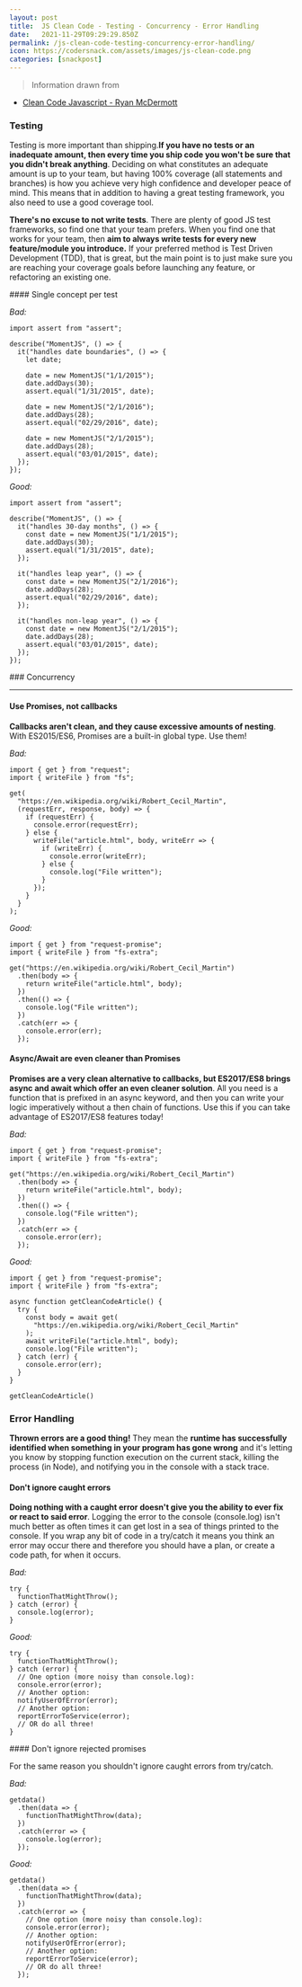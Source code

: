 ```yaml
---
layout: post
title:  JS Clean Code - Testing - Concurrency - Error Handling
date:   2021-11-29T09:29:29.850Z
permalink: /js-clean-code-testing-concurrency-error-handling/
icon: https://codersnack.com/assets/images/js-clean-code.png
categories: [snackpost]
---
```


> Information drawn from 
- [Clean Code Javascript - Ryan McDermott](https://github.com/ryanmcdermott/clean-code-javascript)


### Testing

Testing is more important than shipping.**If you have no tests or an inadequate amount, then every time you ship code you won't be sure that you didn't break anything**. Deciding on what constitutes an adequate amount is up to your team, but having 100% coverage (all statements and branches) is how you achieve very high confidence and developer peace of mind. This means that in addition to having a great testing framework, you also need to use a good coverage tool.

**There's no excuse to not write tests**. There are plenty of good JS test frameworks, so find one that your team prefers. When you find one that works for your team, then **aim to always write tests for every new feature/module you introduce.** If your preferred method is Test Driven Development (TDD), that is great, but the main point is to just make sure you are reaching your coverage goals before launching any feature, or refactoring an existing one.

#### Single concept per test

*Bad:*
``` 
import assert from "assert";

describe("MomentJS", () => {
  it("handles date boundaries", () => {
    let date;

    date = new MomentJS("1/1/2015");
    date.addDays(30);
    assert.equal("1/31/2015", date);

    date = new MomentJS("2/1/2016");
    date.addDays(28);
    assert.equal("02/29/2016", date);

    date = new MomentJS("2/1/2015");
    date.addDays(28);
    assert.equal("03/01/2015", date);
  });
});
```
*Good:*
```
import assert from "assert";

describe("MomentJS", () => {
  it("handles 30-day months", () => {
    const date = new MomentJS("1/1/2015");
    date.addDays(30);
    assert.equal("1/31/2015", date);
  });

  it("handles leap year", () => {
    const date = new MomentJS("2/1/2016");
    date.addDays(28);
    assert.equal("02/29/2016", date);
  });

  it("handles non-leap year", () => {
    const date = new MomentJS("2/1/2015");
    date.addDays(28);
    assert.equal("03/01/2015", date);
  });
});
```

### Concurrency
********

#### Use Promises, not callbacks

**Callbacks aren't clean, and they cause excessive amounts of nesting**. With ES2015/ES6, Promises are a built-in global type. Use them!

*Bad:*
```
import { get } from "request";
import { writeFile } from "fs";

get(
  "https://en.wikipedia.org/wiki/Robert_Cecil_Martin",
  (requestErr, response, body) => {
    if (requestErr) {
      console.error(requestErr);
    } else {
      writeFile("article.html", body, writeErr => {
        if (writeErr) {
          console.error(writeErr);
        } else {
          console.log("File written");
        }
      });
    }
  }
);
```

*Good:*
```
import { get } from "request-promise";
import { writeFile } from "fs-extra";

get("https://en.wikipedia.org/wiki/Robert_Cecil_Martin")
  .then(body => {
    return writeFile("article.html", body);
  })
  .then(() => {
    console.log("File written");
  })
  .catch(err => {
    console.error(err);
  });
```


#### Async/Await are even cleaner than Promises

**Promises are a very clean alternative to callbacks, but ES2017/ES8 brings async and await which offer an even cleaner solution**. All you need is a function that is prefixed in an async keyword, and then you can write your logic imperatively without a then chain of functions. Use this if you can take advantage of ES2017/ES8 features today!

*Bad:*
```
import { get } from "request-promise";
import { writeFile } from "fs-extra";

get("https://en.wikipedia.org/wiki/Robert_Cecil_Martin")
  .then(body => {
    return writeFile("article.html", body);
  })
  .then(() => {
    console.log("File written");
  })
  .catch(err => {
    console.error(err);
  });
```

*Good:*
```
import { get } from "request-promise";
import { writeFile } from "fs-extra";

async function getCleanCodeArticle() {
  try {
    const body = await get(
      "https://en.wikipedia.org/wiki/Robert_Cecil_Martin"
    );
    await writeFile("article.html", body);
    console.log("File written");
  } catch (err) {
    console.error(err);
  }
}

getCleanCodeArticle()
```


### Error Handling

**Thrown errors are a good thing!** They mean the **runtime has successfully identified when something in your program has gone wrong** and it's letting you know by stopping function execution on the current stack, killing the process (in Node), and notifying you in the console with a stack trace.

#### Don't ignore caught errors

**Doing nothing with a caught error doesn't give you the ability to ever fix or react to said error**. Logging the error to the console (console.log) isn't much better as often times it can get lost in a sea of things printed to the console. If you wrap any bit of code in a try/catch it means you think an error may occur there and therefore you should have a plan, or create a code path, for when it occurs.

*Bad:*
```
try {
  functionThatMightThrow();
} catch (error) {
  console.log(error);
}
```
*Good:*

```
try {
  functionThatMightThrow();
} catch (error) {
  // One option (more noisy than console.log):
  console.error(error);
  // Another option:
  notifyUserOfError(error);
  // Another option:
  reportErrorToService(error);
  // OR do all three!
}
```

#### Don't ignore rejected promises

For the same reason you shouldn't ignore caught errors from try/catch.

*Bad:*
```
getdata()
  .then(data => {
    functionThatMightThrow(data);
  })
  .catch(error => {
    console.log(error);
  });
```

*Good:*

```
getdata()
  .then(data => {
    functionThatMightThrow(data);
  })
  .catch(error => {
    // One option (more noisy than console.log):
    console.error(error);
    // Another option:
    notifyUserOfError(error);
    // Another option:
    reportErrorToService(error);
    // OR do all three!
  });
```